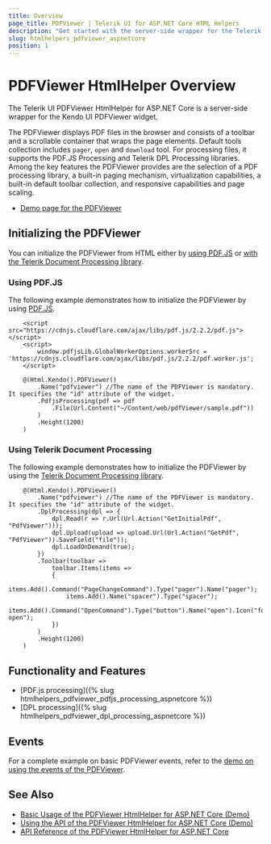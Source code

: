 ```yaml
---
title: Overview
page_title: PDFViewer | Telerik UI for ASP.NET Core HTML Helpers
description: "Get started with the server-side wrapper for the Telerik UI PDFViewer HtmlHelper for ASP.NET Core (MVC 6 or ASP.NET Core MVC)."
slug: htmlhelpers_pdfviewer_aspnetcore
position: 1
---
```


# PDFViewer HtmlHelper Overview

The Telerik UI PDFViewer HtmlHelper for ASP.NET Core is a server-side wrapper for the Kendo UI PDFViewer widget.

The PDFViewer displays PDF files in the browser and consists of a toolbar and a scrollable container that wraps the page elements. Default tools collection includes `pager`, `open` and `download` tool. For processing files, it supports the PDF.JS Processing and Telerik DPL Processing libraries. Among the key features the PDFViewer provides are the selection of a PDF processing library, a built-in paging mechanism, virtualization capabilities, a built-in default toolbar collection, and responsive capabilities and page scaling.

* [Demo page for the PDFViewer](https://demos.telerik.com/aspnet-core/pdfviewer/index)

## Initializing the PDFViewer

You can initialize the PDFViewer from HTML either by [using PDF.JS](#using-pdfjs) or [with the Telerik Document Processing library](#using-telerik-document-processing).

### Using PDF.JS

The following example demonstrates how to initialize the PDFViewer by using [PDF.JS](https://mozilla.github.io/pdf.js/).

```
    <script src="https://cdnjs.cloudflare.com/ajax/libs/pdf.js/2.2.2/pdf.js"></script>
    <script>
        window.pdfjsLib.GlobalWorkerOptions.workerSrc = 'https://cdnjs.cloudflare.com/ajax/libs/pdf.js/2.2.2/pdf.worker.js';
    </script>

    @(Html.Kendo().PDFViewer()
        .Name("pdfviewer") //The name of the PDFViewer is mandatory. It specifies the "id" attribute of the widget.
        .PdfjsProcessing(pdf => pdf
            .File(Url.Content("~/Content/web/pdfViewer/sample.pdf"))
        )
        .Height(1200)
    )
```

### Using Telerik Document Processing

The following example demonstrates how to initialize the PDFViewer by using the [Telerik Document Processing library](https://docs.telerik.com/devtools/document-processing/introduction).

```
    @(Html.Kendo().PDFViewer()
        .Name("pdfviewer") //The name of the PDFViewer is mandatory. It specifies the "id" attribute of the widget.
        .DplProcessing(dpl => {
            dpl.Read(r => r.Url(Url.Action("GetInitialPdf", "PdfViewer")));
            dpl.Upload(upload => upload.Url(Url.Action("GetPdf", "PdfViewer")).SaveField("file"));
            dpl.LoadOnDemand(true);
        })
        .Toolbar(toolbar =>
            toolbar.Items(items =>
            {
                items.Add().Command("PageChangeCommand").Type("pager").Name("pager");
                items.Add().Name("spacer").Type("spacer");
                items.Add().Command("OpenCommand").Type("button").Name("open").Icon("folder-open");
            })
        )
        .Height(1200)
    )
```

## Functionality and Features

* [PDF.js processing]({% slug htmlhelpers_pdfviewer_pdfjs_processing_aspnetcore %})
* [DPL processing]({% slug htmlhelpers_pdfviewer_dpl_processing_aspnetcore %})

## Events

For a complete example on basic PDFViewer events, refer to the [demo on using the events of the PDFViewer](https://demos.telerik.com/aspnet-core/pdfviewer/events).

## See Also

* [Basic Usage of the PDFViewer HtmlHelper for ASP.NET Core (Demo)](https://demos.telerik.com/aspnet-core/pdfviewer/index)
* [Using the API of the PDFViewer HtmlHelper for ASP.NET Core (Demo)](https://demos.telerik.com/aspnet-core/pdfviewer/api)
* [API Reference of the PDFViewer HtmlHelper for ASP.NET Core](/api/pdfviewer)
